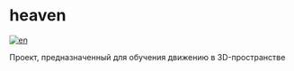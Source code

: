 # heaven
[![en](https://img.shields.io/badge/lang-en-red.svg)](https://github.com/velzevelt/heaven/blob/main/README.md)

Проект, предназначенный для обучения движению в 3D-пространстве